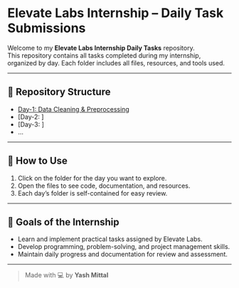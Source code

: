 # Elevate Labs Internship – Daily Task Submissions

Welcome to my **Elevate Labs Internship Daily Tasks** repository.  
This repository contains all tasks completed during my internship, organized by day. Each folder includes all files, resources, and tools used.

---

## 📂 Repository Structure

- [Day-1: Data Cleaning & Preprocessing](../Day-1/)  
- [Day-2: <Task Name>]
- [Day-3: <Task Name>]
- ...  

---

## 📝 How to Use

1. Click on the folder for the day you want to explore.  
2. Open the files to see code, documentation, and resources.  
3. Each day’s folder is self-contained for easy review.

---

## 🚀 Goals of the Internship

- Learn and implement practical tasks assigned by Elevate Labs.  
- Develop programming, problem-solving, and project management skills.  
- Maintain daily progress and documentation for review and assessment.

---

> Made with 💻 by **Yash Mittal**
